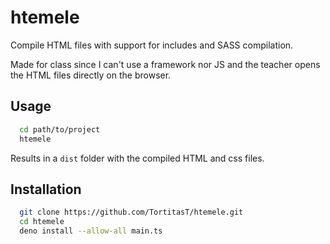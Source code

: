 # htemele

Compile HTML files with support for includes and SASS compilation.

Made for class since I can't use a framework nor JS and the teacher opens the HTML files directly on the browser.

## Usage
  
```bash
  cd path/to/project 
  htemele
```

Results in a `dist` folder with the compiled HTML and css files.

## Installation

```bash
  git clone https://github.com/TortitasT/htemele.git
  cd htemele
  deno install --allow-all main.ts
```

